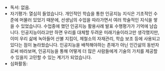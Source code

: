 - 독서: 없음.
- 자기평가: 열심히 들었습니다. 개인적인 학습을 통한 인공지능 지식은 기초적인 수준에 머물러 있었기 때문에, 선생님의 수업을 따라가면서 여러 학술적인 지식을 쌓을 수 있었습니다. 수업중에 했던 인공지능 활용사례 발표 수행평가가 기억에 남습니다. 인공지능이라고만 하면 우리를 대체할 두려운 미래기술이라고만 생각했지만, 이미 우리 삶에 녹아들어 산불 지킴이, 제철소의 자재관리, 학습 보조 등에 사용되고 있다는 점이 놀라웠습니다. 인공지능을 배척해야하는 존재가 아닌 인간삶의 동반자로써 바라보며, 인공지능을 통해 어떻게 더 많은 사람들에게 기술의 가치를 제공할 수 있을지 고민할 수 있는 계기가 되었습니다.
- 심화활동: 
<!--stackedit_data:
eyJoaXN0b3J5IjpbMTg4ODM5NzkzOSwxMDQ5NDE3MTEzLDQwNj
k0MDEzNywxNjE2NTE5MTA4LC0xNzQwNzc2NzEyXX0=
-->